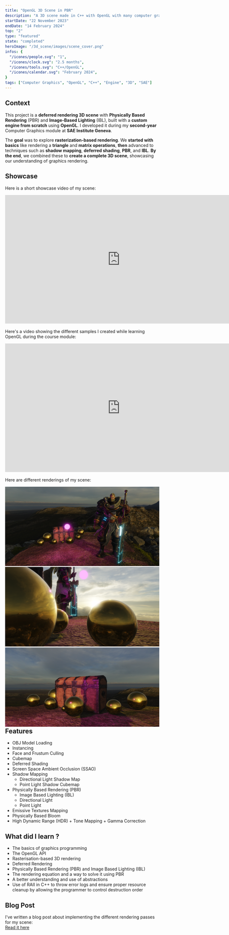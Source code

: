 ```yaml
---
title: "OpenGL 3D Scene in PBR"
description: "A 3D scene made in C++ with OpenGL with many computer graphics techniques including PBR"
startDate: "22 November 2023"
endDate: "14 February 2024"
top: "2"
type: "featured"
state: "completed"
heroImage: "/3d_scene/images/scene_cover.png"
infos: {
  "/icones/people.svg": "1",
  "/icones/clock.svg": "2.5 months",
  "/icones/tools.svg": "C++/OpenGL",
  "/icones/calendar.svg": "February 2024",
}
tags: ["Computer Graphics", "OpenGL", "C++", "Engine", "3D", "SAE"]
---
```


## Context
This project is a **deferred rendering 3D scene** with **Physically Based Rendering** (PBR) and **Image-Based Lighting** (IBL), built with a **custom engine from scratch** using **OpenGL**. I developed it during my **second-year** Computer Graphics module at **SAE Institute Geneva**.

The **goal** was to explore **rasterization-based rendering**. We **started with basics** like rendering a **triangle** and  **matrix operations**, **then** advanced to techniques such as **shadow mapping**, **deferred shading**, **PBR**, and **IBL**. **By the end**, we combined these to **create a complete 3D scene**, showcasing our understanding of graphics rendering.

## Showcase
Here is a short showcase video of my scene:
<iframe width="750" height="420" src="https://www.youtube.com/embed/0zDGHmd1_Dg" title="YouTube video player" frameborder="0" allow="accelerometer; autoplay; clipboard-write; encrypted-media; gyroscope; picture-in-picture; web-share" referrerpolicy="strict-origin-when-cross-origin" allowfullscreen></iframe>

Here's a video showing the different samples I created while learning OpenGL during the course module:
<iframe width="750" height="420" src="https://www.youtube.com/embed/a2DS3KvjSz0?si=bJU4o-kN1ZQF0ibe" title="YouTube video player" frameborder="0" allow="accelerometer; autoplay; clipboard-write; encrypted-media; gyroscope; picture-in-picture; web-share" referrerpolicy="strict-origin-when-cross-origin" allowfullscreen></iframe>

Here are different renderings of my scene:
<div style="text-align:center">
  <img src="/3d_scene/images/scene_cover.png" alt="" />
  <img src="/3d_scene/images/gold_sphere_cover.png" alt="" />
  <img src="/3d_scene/images/chest_cover.png" alt="" />
  <p style="margin-top: -30px"><em></em></p>
</div>

## Features
- OBJ Model Loading
- Instancing
- Face and Frustum Culling
- Cubemap
- Deferred Shading
- Screen Space Ambient Occlusion (SSAO)
- Shadow Mapping
    - Directional Light Shadow Map
    - Point Light Shadow Cubemap
- Physically Based Rendering (PBR)
    - Image Based Lighting (IBL)
    - Directional Light
    - Point Light
- Emissive Textures Mapping
- Physically Based Bloom
- High Dynamic Range (HDR) + Tone Mapping + Gamma Correction

## What did I learn ?
- The basics of graphics programming
- The OpenGL API
- Rasterisation-based 3D rendering
- Deferred Rendering 
- Physically Based Rendering (PBR) and Image Based Lighting (IBL)
- The rendering equation and a way to solve it using PBR
- A better understanding and use of abstractions
- Use of RAII in C++ to throw error logs and ensure proper resource cleanup by allowing the programmer to control destruction order

## Blog Post  
I've written a blog post about implementing the different rendering passes for my scene:  
[Read it here](/blog/how-i-created-an-opengl-3d-scene/)